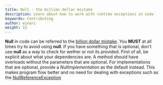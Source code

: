 ```yaml
---
title: Null - the billion dollar mistake
description: Learn about how to work with runtime exceptions in code
keywords: Contributing
author: einari
weight: 15
---
```


**Null** in code can be referred to the [billion dollar mistake](https://www.infoq.com/presentations/Null-References-The-Billion-Dollar-Mistake-Tony-Hoare).
You **MUST** at all times try to avoid using **null**. If you have something that is optional, don't use **null** as a way to check
for wether or not its provided. First of all, be explicit about what your dependencies are. A method should have overloads
without the parameters that are optional. For implementations that are optional, provide a *NullImplementation* as the
default instead. This makes program flow better and no need for dealing with exceptions
such as the [NullReferenceException](https://msdn.microsoft.com/en-us/library/system.nullreferenceexception(v=vs.110).aspx)